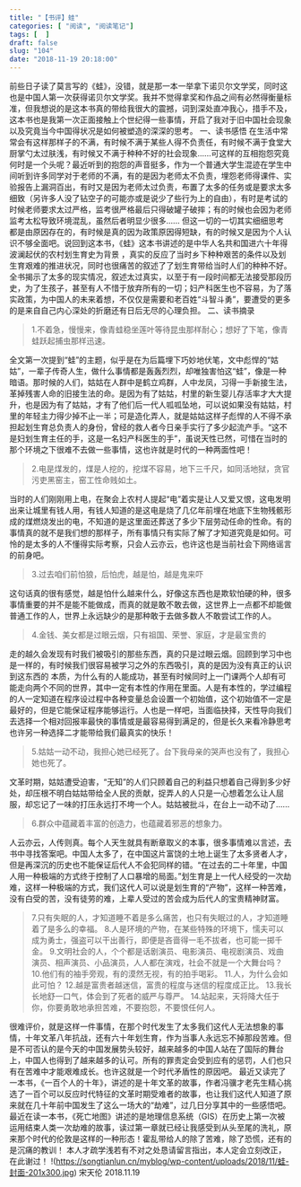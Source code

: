 ```yaml
---
title: "【书评】蛙"
categories: [ "阅读", "阅读笔记"]
tags: [  ]
draft: false
slug: "104"
date: "2018-11-19 20:18:00"
---
```



前些日子读了莫言写的《蛙》，没错，就是那一本一举拿下诺贝尔文学奖，同时这也是中国人第一次获得诺贝尔文学奖。我并不觉得拿奖和作品之间有必然得衡量标准，但我想说的是这本书真的带给我很大的震撼，词到深处直冲我心，措手不及，这本书也是我第一次正面接触上个世纪得一些事情，开启了我对于旧中国社会现象以及究竟当今中国得状况是如何被塑造的深深的思考。 一、读书感悟 在生活中常常会有这样那样子的不满，有时候不满于某些人得不负责任，有时候不满于食堂大厨掌勺太过肤浅，有时候又不满于种种不好的社会现象......可这样的互相抱怨究竟何时是一个头呢？最近听到的抱怨的声音挺多，作为一个普通大学生混迹在学生中间听到许多同学对于老师的不满，有的是因为老师太不负责，埋怨老师得课件、实验报告上漏洞百出，有时又是因为老师太过负责，布置了太多的任务或是要求太多细致（另许多人没了钻空子的可能亦或是说少了些行为上的自由），有时是考试的时候老师要求太过严格，监考很严格最后只得破罐子破摔；有的时候也会因为老师监考太松导致环境混乱，虽然后者明显少很多...... 但这一切的一切其实细细思考都是由原因存在的，有时候是真的因为政策原因得短缺，有的时候又是因为个人认识不够全面吧。说回到这本书，《蛙》这本书讲述的是中华人名共和国进六十年得波澜起伏的农村划生育史为背景 ，真实的反应了当时乡下种种艰苦的条件以及划生育艰难的推进状况，同时也很痛苦的叙述了了划生育带给当时人们的种种不好。全书揭示了太多的现实情况，叙述太过真实，以至于有一段时间都无法接受那段历史，为了生孩子，甚至有人不惜于放弃所有的一切；妇产科医生也不容易，为了落实政策，为中国人的未来着想，不仅仅是需要和老百姓“斗智斗勇”，要遭受的更多的是来自自己内心深处的折磨还有日后无尽的心理负担。 二、读书摘录

> 1.不着急，慢慢来，像青蛙稳坐莲叶等待昆虫那样耐心；想好了下笔，像青蛙跃起捕虫那样迅速。

全文第一次提到“蛙”的主题，似乎是在为后篇埋下巧妙地伏笔，文中彪悍的“姑姑”，一辈子传奇人生，做什么事情都是轰轰烈烈，却唯独害怕这“蛙”，像是一种暗语。那时候的人们，姑姑在人群中是鹤立鸡群，人中龙凤，习得一手新接生法，革掉残害人命的旧接生法的命。是因为有了姑姑，村里的新生婴儿存活率才大大提升，也是因为有了姑姑，才有了他们后一代人呱呱坠地，可以说如果没有姑姑，村里的年轻主力得少掉不止一半；可是造化弄人，就是姑姑这样子彪悍的人不得不承担起划生育总负责人的身份，曾经的救人者今日亲手实行了多少起流产手。“这不是妇划生育主任的手，这是一名妇产科医生的手”，虽说天性已然，可惜在当时的那个环境之下很难不去做一些事情，这也许就是时代的一种两面性吧！

> 2.电是煤发的，煤是人挖的，挖煤不容易，地下三千尺，如同活地狱，贪官污吏黑窑主，窑工性命贱如土。

当时的人们刚刚用上电，在聚会上农村人提起“电”着实是让人又爱又恨，这电发明出来让城里有钱人用，有钱人知道的是这电是烧了几亿年前埋在地底下生物残骸形成的煤燃烧发出的电，不知道的是这里面还葬送了多少下层劳动任命的性命。有的事情真的就不是我们想的那样子，所有事情只有实际了解了才知道究竟是如何。可怜的是太多的人不懂得实际考察，只会人云亦云，也许这也是当前社会下网络谣言的前身吧。

> 3.过去咱们前怕狼，后怕虎，越是怕，越是鬼来吓

这句话真的很有感觉，越是怕什么越来什么，好像这东西也是欺软怕硬的种，很多事情重要的并不是能不能做成，而真的就是敢不敢去做，这世界上一点都不却能做普通工作的人，世界上永远缺少的是那种敢于去做多数人不敢尝试工作的人。

> 4.金钱、美女都是过眼云烟，只有祖国、荣誉、家庭，才是最宝贵的

走的越久会发现有时我们被吸引的那些东西，真的只是过眼云烟。回顾到学习中也是一样的，有时候我们很容易被学习之外的东西吸引，真的是因为没有真正的认识到这东西的 本质，为什么有的人能成功，甚至有时候同时上一门课两个人却有可能走向两个不同的世界，其中一定有本性的作用在里面。人是有本性的，学过编程的人一定知道在程序设过程中各种变量总会设置一个初始值，这个初始值不一定是最好的，但是它能保证程序能够运行。人也是一样吧，当面临抉择，天性导向我们去选择一个相对回报率最快的事情或是最容易得到满足的，但是长久来看冷静思考也许另一种选择二才能带给我们最真实的快乐！

> 5.姑姑一动不动，我担心她已经死了。台下我母亲的哭声也没有了，我担心她也死了。

文革时期，姑姑遭受迫害，“无知”的人们只顾着自己的利益只想着自己得到多少好处，却压根不明白姑姑带给全人民的贡献，捉弄人的人只是一心想着怎么让人屈服，却忘记了一味的打压永远打不垮一个人。姑姑被批斗，在台上一动不动了......

> 6.群众中蕴藏着丰富的创造力，也蕴藏着邪恶的想象力。

人云亦云，人传则真。每个人天生就具有断章取义的本事，很多事情难以言述，去书中寻找答案吧。中国人太多了，在中国这片富饶的土地上诞生了太多贤者人才，但是再深沉的历史也不能保证后代人不会犯同样的错。“在过去的二十年里，中国人用一种极端的方式终于控制了人口暴增的局面。”划生育是上一代人经受的一次劫难，这样一种极端的方式，我们这代人可以说是划生育的“产物”，这样一种苦难，没有白受的苦，没有徒劳的难，上辈人受过的苦会成为后代人的宝贵精神财富。

> 7.只有失眠的人，才知道睡不着是多么痛苦，也只有失眠过的人，才知道睡着了是多么的幸福。 8.人是环境的产物，在某些特殊的环境下，懦夫可以成为勇士，强盗可以干出善行，即便是吝啬得一毛不拔者，也可能一掷千金。 9.文明社会的人，个个都是话剧演员、电影演员、电视剧演员、戏曲演员、相声演员、小品演员，人人都在演戏，社会不就是一个大舞台吗？ 10.他们有的袖手旁观，有的漠然无视，有的拍手喝彩。 11.人，为什么会如此可怕？ 12.越是富贵者越迷信，富贵的程度与迷信的程度成正比。 13.我长长地舒一口气，体会到了死者的威严与尊严。 14.站起来，天将降大任于你，你要勇敢地承担苦难，不要抱怨，不要恨任何人。

很难评价，就是这样一件事情，在那个时代发生了太多我们这代人无法想象的事情，十年文革八年抗战，还有六十年划生育，作为当事人永远忘不掉那段苦难。但是不可否认的是今天的中国发展势头较好，越来越多的中国人站在了国际的舞台上，中国人也得到了越来越多的认可。所有的罪责定会受到应有的惩罚，人们也只有在苦难中才能艰难成长。也许这就是一个时代矛盾性的原因吧。 最近又读完了一本书，《一百个人的十年》，讲述的是十年文革的故事，作者冯骥才老先生精心挑选了一百个可以反应时代特征的文革时期受难者的故事，也让我们这代人知道了原来就在几十年前中国发生了这么一场大的“劫难”，过几日分享其中的一些感悟吧。 最近在读一本书，《死亡地图》讲述的是地理信息系统（GIS）在历史上第一次被运用结束人类一次劫难的故事，读过第一章就已经让我感受到从头至尾的洗礼，原来那个时代的伦敦是这样的一种形态！霍乱带给人的除了苦难，除了恐慌，还有的是沉痛的教训！ 本人才疏学浅若有不对之处恳请留言指出，本人定会立刻改正，在此谢过！ !(https://songtianlun.cn/myblog/wp-content/uploads/2018/11/蛙-封面-201x300.jpg) 宋天伦 2018.11.19